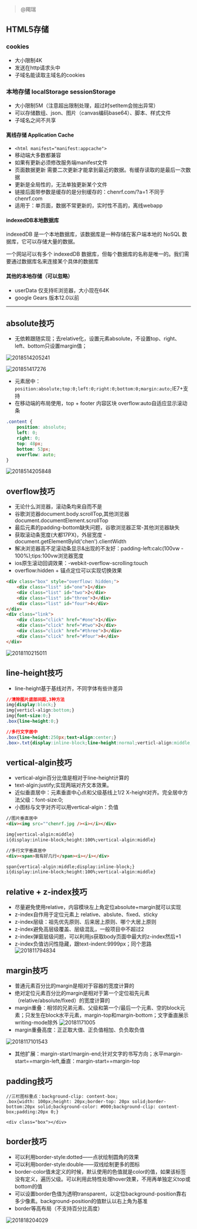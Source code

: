 > @羯瑞

## HTML5存储

### cookies

* 大小限制4K
* 发送在http请求头中
* 子域名能读取主域名的cookies

### 本地存储 localStorage sessionStorage 

* 大小限制5M（注意超出限制处理，超过时setItem会抛出异常）
* 可以存储数组、json、图片（canvas编码base64）、脚本、样式文件
* 子域名之间不共享

#### 离线存储 Application Cache

* `<html manifest="manifest:appcache">`
* 移动端大多数都兼容
* 如果有更新必须修改服务端manifest文件
* 页面数据更新 需要二次更新才能拿到最近的数据。有缓存读取的是最后一次数据
* 更新是全局性的，无法单独更新某个文件
* 链接后面带参数是缓存的是分别缓存的：chenrf.com/?a=1 不同于 chenrf.com
* 适用于：单页面，数据不常更新的，实时性不高的，离线webapp

#### indexedDB本地数据库

indexedDB 是一个本地数据库，该数据库是一种存储在客户端本地的 NoSQL 数据库，它可以存储大量的数据。

一个网站可以有多个 indexedDB 数据库，但每个数据库的名称是唯一的。我们需要通过数据库名来连接某个具体的数据库

#### 其他的本地存储（可以忽略）

* userData 仅支持IE浏览器，大小现在64K
* google Gears 版本12.0以前

---

## absolute技巧

* 无依赖跟随实现；去relative化，设置元素absolute，不设置top、right、left、bottom只设置margin值；

![2018514205241](http://cdn.chenrf.com/2018514205241.png)

![201851417276](http://cdn.chenrf.com/201851417276.png)

* 元素居中：`position:absolute;top:0;left:0;right:0;bottom:0;margin:auto;`IE7+支持
* 在移动端的布局使用，top + footer 内容区块 overflow:auto自适应显示滚动条

```css
.content {
    position: absolute;
    left: 0;
    right: 0;
    top: 48px;
    bottom: 53px;
    overflow: auto;
}
```
![2018514205848](http://cdn.chenrf.com/2018514205848.png)

## overflow技巧

* 无论什么浏览器，滚动条均来自<html>而不是<body>
* 谷歌浏览器document.body.scrollTop,其他浏览器document.documentElement.scrollTop
* 最后元素的padding-bottom缺失问题，谷歌浏览器正常-其他浏览器缺失
* 获取滚动条宽度(大都17PX)，外层宽度 - document.getElementById('chen').clientWidth
* 解决浏览器高不足滚动条显示&出现的不友好：padding-left:calc(100vw - 100%);tips:100vw浏览器宽度
* ios原生滚动回调效果：-webkit-overflow-scrolling:touch
* overflow:hidden + 锚点定位可以实现切换效果
```html
<div class="box" style="overflow: hidden;">
    <div class="list" id="one">1</div>
    <div class="list" id="two">2</div>
    <div class="list" id="three">3</div>
    <div class="list" id="four">4</div>
</div>
<div class="link">
    <div class="click" href="#one">1</div>
    <div class="click" href="#two">2</div>
    <div class="click" href="#three">3</div>
    <div class="click" href="#four">4</div>
</div>
```
![2018110215011](http://oy1qrdqm7.bkt.clouddn.com/2018110215011.png)

## line-height技巧

* line-height基于基线对齐，不同字体有些许差异

```css
//清除图片底部间距,3种方法
img{display:block;}
img{verticl-align:bottom;}
img{font-size:0;}
.box{line-height:0;}

//多行文字居中
.box{line-height:250px;text-align:center;}
.box>.txt{display:inline-block;line-height:normal;verticl-align:middle;}
```

## vertical-algin技巧

* vertical-algin百分比值是相对于line-height计算的
* text-algin:justify;实现两端对齐文本效果。
* 近似垂直居中：元素垂直中心点和父级基线上1/2 X-height对齐。完全居中方法父级：font-size:0;
* 小图标与文字对齐可以用vertical-algin：负值

```html
//图片垂直居中
<div><img src=""chenrf.jpg /><i></i></div>

img{vertical-algin:middle}
i{display:inline-block;height:100%;vertical-algin:middle}

//多行文字垂直居中
<div><span>我有好几行</span><i></i></div>

span{vertical-algin:middle;display:inline-block;}
i{display:inline-block;height:100%;vertical-algin:middle}
```

## relative + z-index技巧

* 尽量避免使用relative，内容模块左上角定位absolute+margin就可以实现
* z-index自作用于定位元素上 relative、abslute、fixed、sticky
* z-index层级：祖先优先原则、后来居上原则、哪个大居上原则
* z-index避免高层级覆盖、层级混乱，一般项目中不超过2
* z-index弹窗层级问题，可以利用js获取body页面中最大的z-index然后+1
* z-index负值访问性隐藏，跟text-indent:9999px；同个思路
![201811794834](http://oy1qrdqm7.bkt.clouddn.com/201811794834.png)

## margin技巧

* 普通元素百分比的margin是相对于容器的宽度计算的
* 绝对定位元素百分比的margin是相对于第一个定位祖先元素（relative/absolute/fixed）的宽度计算的
* margin重叠：相邻的兄弟元素、父级和第一个/最后一个元素、空的block元素；只发生在block水平元素，margin-top和margin-bottom；文字垂直展示writing-mode除外
![20181171005](http://oy1qrdqm7.bkt.clouddn.com/20181171005.png)  
* margin重叠高度：正正取大值、正负值相加、负负取负值

![2018117101543](http://oy1qrdqm7.bkt.clouddn.com/2018117101543.png)

* 其他扩展：margin-start/margin-end;针对文字的书写方向；水平margin-start==margin-left,垂直：margin-start==margin-top

## padding技巧

```
//三栏图标重点：background-clip: content-box;
.box{width: 100px;height: 20px;border-top: 20px solid;border-bottom:20px solid;background-color: #000;background-clip: content-box;padding:20px 0;}

<div class="box"></div>
```

## border技巧
* 可以利用border-style:dotted——点状绘制圆角的效果
* 可以利用border-style:double——双线绘制更多的图标
* border-color值未定义的时候，默认使用的色值就是color的值，如果该标签没有定义，遍历父级。可以利用此特性处理hover效果，不用再单独定义top或bottom的值
* 可以设置border色值为透明transparent，以定位background-position靠右多少像素。background-position的值默认以右上角为基准
* border等高布局（不支持百分比高度）
 
![201818204029](http://oy1qrdqm7.bkt.clouddn.com/201818204029.png)

